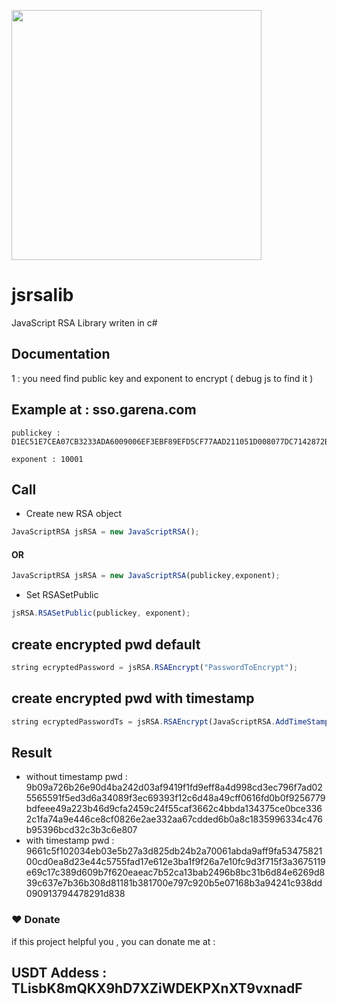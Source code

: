 <a href="https://tienichmmo.net"><img src="https://user-images.githubusercontent.com/44217992/166666269-6e21588a-29a6-4d51-af1e-d50496d768d6.png" align="top" height="400" /></a>
# jsrsalib
JavaScript RSA Library writen in c#

## Documentation
1 : you need find public key and exponent to encrypt ( debug js to find it )

## Example at : sso.garena.com

 ```
 publickey : D1EC51E7CEA07CB3233ADA6009006EF3EBF89EFD5CF77AAD211051D008077DC7142872B8C36EE971D4B368C79C13A6BBCB89B551A8308C68F71764C1519DEAD90B560E126B365375700CC5A2E6CF81E2A0FEEA31B53C1F8D3F3AE522DF9AB19B5C0C391D997D6DE56807328B9BBD5F6D08EA47614060177E12F65BDB95D5D6E3
 ```
  ```
 exponent : 10001
 ```
 
 ## Call
 -  Create new RSA object
 ```js
 JavaScriptRSA jsRSA = new JavaScriptRSA();
 ```
 #### OR
 ```js
 JavaScriptRSA jsRSA = new JavaScriptRSA(publickey,exponent);
 ```
 - Set RSASetPublic
 ```js
 jsRSA.RSASetPublic(publickey, exponent);
 ```
 ## create encrypted pwd default
 ```js
 string ecryptedPassword = jsRSA.RSAEncrypt("PasswordToEncrypt");
 ```
 ## create encrypted pwd with timestamp
 ```js
 string ecryptedPasswordTs = jsRSA.RSAEncrypt(JavaScriptRSA.AddTimeStamp("PasswordToEncrypt"));
 ```
 ## Result
 - without timestamp pwd : 9b09a726b26e90d4ba242d03af9419f1fd9eff8a4d998cd3ec796f7ad025565591f5ed3d6a34089f3ec69393f12c6d48a49cff0616fd0b0f9256779bdfeee49a223b46d9cfa2459c24f55caf3662c4bbda134375ce0bce3362c1fa74a9e446ce8cf0826e2ae332aa67cdded6b0a8c1835996334c476b95396bcd32c3b3c6e807
- with timestamp pwd : 9661c5f102034eb03e5b27a3d825db24b2a70061abda9aff9fa5347582100cd0ea8d23e44c5755fad17e612e3ba1f9f26a7e10fc9d3f715f3a3675119e69c17c389d609b7f620eaeac7b52ca13bab2496b8bc31b6d84e6269d839c637e7b36b308d81181b381700e797c920b5e07168b3a94241c938dd090913794478291d838

### ❤️ Donate
if this project helpful you , you can donate me at :
## USDT Addess : TLisbK8mQKX9hD7XZiWDEKPXnXT9vxnadF

